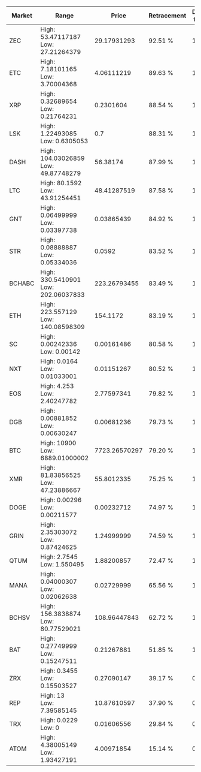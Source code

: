 | Market | Range | Price| Retracement | Doubles to 50% |
| --- | --- | --- | --- | --- |
| ZEC | High: 53.47117187<br />Low: 27.21264379 | 29.17931293 | 92.51 % | 1.38 |
| ETC | High: 7.18101165<br />Low: 3.70004368 | 4.06111219 | 89.63 % | 1.34 |
| XRP | High: 0.32689654<br />Low: 0.21764231 | 0.2301604 | 88.54 % | 1.18 |
| LSK | High: 1.22493085<br />Low: 0.6305053 | 0.7 | 88.31 % | 1.33 |
| DASH | High: 104.03026859<br />Low: 49.87748279 | 56.38174 | 87.99 % | 1.36 |
| LTC | High: 80.1592<br />Low: 43.91254451 | 48.41287519 | 87.58 % | 1.28 |
| GNT | High: 0.06499999<br />Low: 0.03397738 | 0.03865439 | 84.92 % | 1.28 |
| STR | High: 0.08888887<br />Low: 0.05334036 | 0.0592 | 83.52 % | 1.20 |
| BCHABC | High: 330.5410901<br />Low: 202.06037833 | 223.26793455 | 83.49 % | 1.19 |
| ETH | High: 223.557129<br />Low: 140.08598309 | 154.1172 | 83.19 % | 1.18 |
| SC | High: 0.00242336<br />Low: 0.00142 | 0.00161486 | 80.58 % | 1.19 |
| NXT | High: 0.0164<br />Low: 0.01033001 | 0.01151267 | 80.52 % | 1.16 |
| EOS | High: 4.253<br />Low: 2.40247782 | 2.77597341 | 79.82 % | 1.20 |
| DGB | High: 0.00881852<br />Low: 0.00630247 | 0.00681236 | 79.73 % | 1.11 |
| BTC | High: 10900<br />Low: 6889.01000002 | 7723.26570297 | 79.20 % | 1.15 |
| XMR | High: 81.83856525<br />Low: 47.23886667 | 55.8012335 | 75.25 % | 1.16 |
| DOGE | High: 0.00296<br />Low: 0.00211577 | 0.00232712 | 74.97 % | 1.09 |
| GRIN | High: 2.35303072<br />Low: 0.87424625 | 1.24999999 | 74.59 % | 1.29 |
| QTUM | High: 2.7545<br />Low: 1.550495 | 1.88200857 | 72.47 % | 1.14 |
| MANA | High: 0.04000307<br />Low: 0.02062638 | 0.02729999 | 65.56 % | 1.11 |
| BCHSV | High: 156.3838874<br />Low: 80.77529021 | 108.96447843 | 62.72 % | 1.09 |
| BAT | High: 0.27749999<br />Low: 0.15247511 | 0.21267881 | 51.85 % | 1.01 |
| ZRX | High: 0.3455<br />Low: 0.15503527 | 0.27090147 | 39.17 % | 0.00 |
| REP | High: 13<br />Low: 7.39585145 | 10.87610597 | 37.90 % | 0.00 |
| TRX | High: 0.0229<br />Low: 0 | 0.01606556 | 29.84 % | 0.00 |
| ATOM | High: 4.38005149<br />Low: 1.93427191 | 4.00971854 | 15.14 % | 0.00 |
